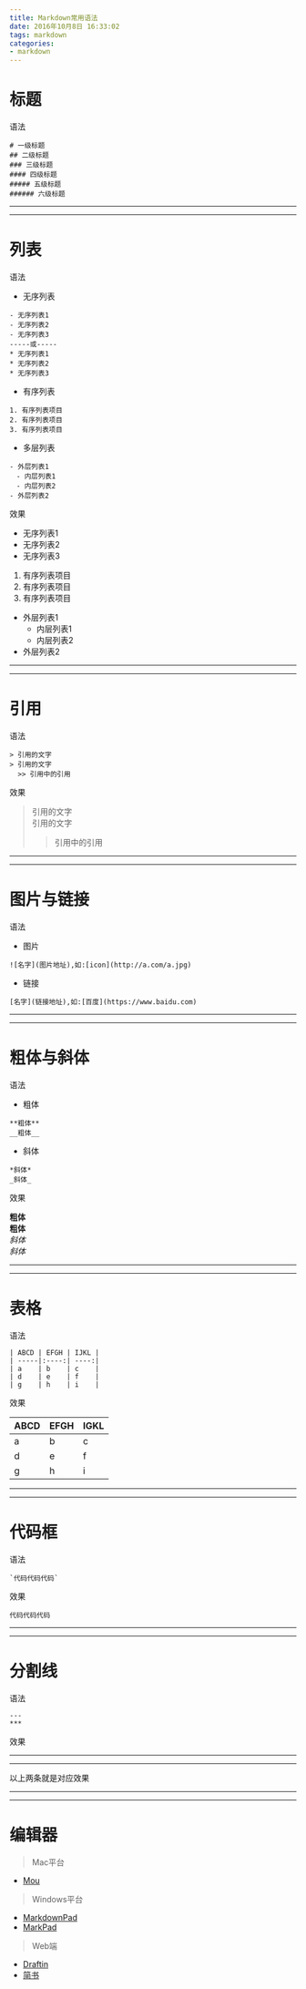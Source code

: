 ```yaml
---
title: Markdown常用语法
date: 2016年10月8日 16:33:02
tags: markdown
categories: 
- markdown
---
```


# 标题
语法

```
# 一级标题
## 二级标题
### 三级标题
#### 四级标题
##### 五级标题
###### 六级标题
```

***
***
<!-- more -->
# 列表
语法

* 无序列表
```
- 无序列表1
- 无序列表2
- 无序列表3
-----或-----
* 无序列表1
* 无序列表2
* 无序列表3
```
* 有序列表  
```
1. 有序列表项目
2. 有序列表项目
3. 有序列表项目
```
* 多层列表  
```
- 外层列表1  
　- 内层列表1
　- 内层列表2
- 外层列表2
```
效果

- 无序列表1
- 无序列表2
- 无序列表3

1. 有序列表项目
2. 有序列表项目
3. 有序列表项目

- 外层列表1
  + 内层列表1
  + 内层列表2
- 外层列表2

***
***

# 引用
语法

```
> 引用的文字  
> 引用的文字
  >> 引用中的引用
```
效果

> 引用的文字  
> 引用的文字
  >> 引用中的引用

***
***

# 图片与链接
语法

* 图片  
```
![名字](图片地址),如:[icon](http://a.com/a.jpg)
```
* 链接
```
[名字](链接地址),如:[百度](https://www.baidu.com)
```

***
***

# 粗体与斜体
语法

* 粗体
```
**粗体** 
__粗体__
```
* 斜体
```
*斜体*
_斜体_
```

效果

**粗体**  
__粗体__  
*斜体*  
_斜体_

***
***

# 表格
语法
```
| ABCD | EFGH | IJKL |  
| -----|:----:| ----:|  
| a    | b    | c    |  
| d    | e    | f    |  
| g    | h    | i    |  
```
效果

ABCD | EFGH | IGKL
-----|------|----
a    | b    | c
d    | e    | f
g    | h    | i
 
***
***

# 代码框
语法

```
`代码代码代码`
```

效果

`代码代码代码`

***
***

# 分割线
语法

```
---
***
```

效果  

---
***
以上两条就是对应效果

***
***
   
# 编辑器
> Mac平台
* [Mou](http://mouapp.com/)
  
> Windows平台
* [MarkdownPad](http://www.markdownpad.com/)
* [MarkPad](http://code52.org/DownmarkerWPF/)

> Web端
* [Draftin](https://draftin.com/)
* [简书](http://www.jianshu.com/)